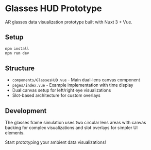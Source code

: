 # Glasses HUD Prototype

AR glasses data visualization prototype built with Nuxt 3 + Vue.

## Setup

```bash
npm install
npm run dev
```

## Structure

- `components/GlassesHUD.vue` - Main dual-lens canvas component
- `pages/index.vue` - Example implementation with time display
- Dual canvas setup for left/right eye visualizations
- Slot-based architecture for custom overlays

## Development

The glasses frame simulation uses two circular lens areas with canvas backing for complex visualizations and slot overlays for simpler UI elements.

Start prototyping your ambient data visualizations!